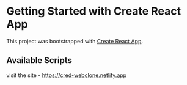 # Getting Started with Create React App

This project was bootstrapped with [Create React App](https://github.com/facebook/create-react-app).

## Available Scripts

visit the site - https://cred-webclone.netlify.app


